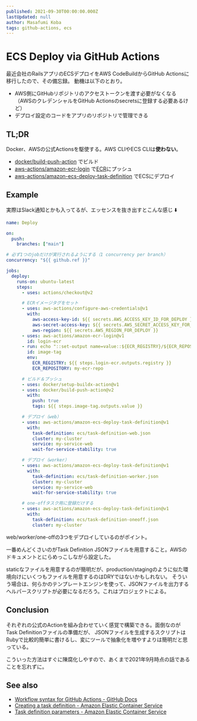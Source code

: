 ```yaml
---
published: 2021-09-30T00:00:00.000Z
lastUpdated: null
author: Masafumi Koba
tags: github-actions, ecs
---
```


# ECS Deploy via GitHub Actions

最近会社のRailsアプリのECSデプロイをAWS CodeBuildからGitHub Actionsに移行したので、その備忘録。
動機は以下のとおり。

- AWS側にGitHubリポジトリのアクセストークンを渡す必要がなくなる
  （AWSのクレデンシャルをGitHub Actionsのsecretsに登録する必要あるけど）
- デプロイ設定のコードをアプリのリポジトリで管理できる

## TL;DR

Docker、AWSの公式Actionsを駆使する。AWS CLIやECS CLIは**使わない**。

- [docker/build-push-action](https://github.com/docker/build-push-action) でビルド
- [aws-actions/amazon-ecr-login](https://github.com/aws-actions/amazon-ecr-login) で[ECR](https://aws.amazon.com/ecr/)にプッシュ
- [aws-actions/amazon-ecs-deploy-task-definition](https://github.com/aws-actions/amazon-ecs-deploy-task-definition) でECSにデプロイ

## Example

実際はSlack通知とかも入ってるが、エッセンスを抜き出すとこんな感じ ⬇️

```yaml
name: Deploy

on:
  push:
    branches: ["main"]

# 必ず1つのjobだけが実行されるようにする（1 concurrency per branch）
concurrency: "${{ github.ref }}"

jobs:
  deploy:
    runs-on: ubuntu-latest
    steps:
      - uses: actions/checkout@v2

      # ECRイメージタグをセット
      - uses: aws-actions/configure-aws-credentials@v1
        with:
          aws-access-key-id: ${{ secrets.AWS_ACCESS_KEY_ID_FOR_DEPLOY }}
          aws-secret-access-key: ${{ secrets.AWS_SECRET_ACCESS_KEY_FOR_DEPLOY }}
          aws-region: ${{ secrets.AWS_REGION_FOR_DEPLOY }}
      - uses: aws-actions/amazon-ecr-login@v1
        id: login-ecr
      - run: echo "::set-output name=value::${ECR_REGISTRY}/${ECR_REPOSITORY}:${GITHUB_SHA}"
        id: image-tag
        env:
          ECR_REGISTRY: ${{ steps.login-ecr.outputs.registry }}
          ECR_REPOSITORY: my-ecr-repo

      # ビルド＆プッシュ
      - uses: docker/setup-buildx-action@v1
      - uses: docker/build-push-action@v2
        with:
          push: true
          tags: ${{ steps.image-tag.outputs.value }}

      # デプロイ（web）
      - uses: aws-actions/amazon-ecs-deploy-task-definition@v1
        with:
          task-definition: ecs/task-definition-web.json
          cluster: my-cluster
          service: my-service-web
          wait-for-service-stability: true

      # デプロイ（worker）
      - uses: aws-actions/amazon-ecs-deploy-task-definition@v1
        with:
          task-definition: ecs/task-definition-worker.json
          cluster: my-cluster
          service: my-service-web
          wait-for-service-stability: true

      # one-offタスク用に登録だけする
      - uses: aws-actions/amazon-ecs-deploy-task-definition@v1
        with:
          task-definition: ecs/task-definition-oneoff.json
          cluster: my-cluster
```

web/worker/one-offの3つをデプロイしているのがポイント。

一番めんどくさいのがTask Definition JSONファイルを用意すること。AWSのドキュメントとにらめっこしながら設定した。

staticなファイルを用意するのが簡明だが、production/stagingのように似た環境向けにいくつもファイルを用意するのはDRYではないかもしれない。
そういう場合は、何らかのテンプレートエンジンを使って、JSONファイルを出力するヘルパースクリプトが必要になるだろう。これはプロジェクトによる。

## Conclusion

それぞれの公式のActionを組み合わせていく感覚で構築できる。面倒なのがTask Definitionファイルの準備だが、
JSONファイルを生成するスクリプトはRubyで比較的簡単に書けるし、変にツールで抽象化を増やすよりは簡明だと思っている。

こういった方法はすぐに陳腐化しやすので、あくまで2021年9月時点の話であることを忘れずに。

## See also

- [Workflow syntax for GitHub Actions - GitHub Docs](https://docs.github.com/en/actions/learn-github-actions/workflow-syntax-for-github-actions)
- [Creating a task definition - Amazon Elastic Container Service](https://docs.aws.amazon.com/AmazonECS/latest/developerguide/create-task-definition.html)
- [Task definition parameters - Amazon Elastic Container Service](https://docs.aws.amazon.com/AmazonECS/latest/developerguide/task_definition_parameters.html)
